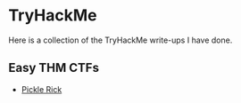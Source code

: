 # TryHackMe
Here is a collection of the TryHackMe write-ups I have done. 

## Easy THM CTFs
- [Pickle Rick](https://github.com/alydrum/TryHackMe/settings) 
